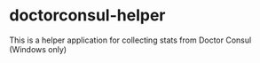 # doctorconsul-helper
This is a helper application for collecting stats from Doctor Consul (Windows only)
